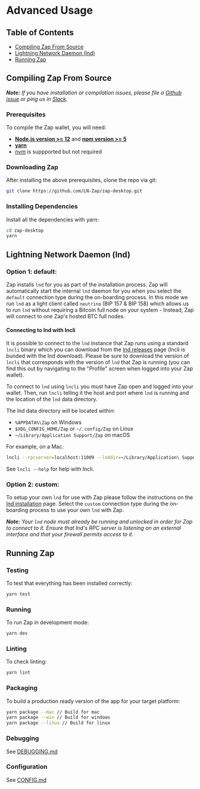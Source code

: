 # Advanced Usage

## Table of Contents

- [Compiling Zap From Source](#compiling-zap-from-source)
- [Lightning Network Daemon (lnd)](#lightning-network-daemon-lnd)
- [Running Zap](#running-zap)

## Compiling Zap From Source

**_Note:_** _If you have installation or compilation issues, please file a [Github issue][issues] or ping us in [Slack][slack]._

### Prerequisites

To compile the Zap wallet, you will need:

- **[Node.js version >= 12](https://nodejs.org)** and **[npm version >= 5](https://www.npmjs.com)**
- **[yarn](https://classic.yarnpkg.com/en/docs/install)**
- [nvm](https://github.com/nvm-sh/nvm#intro) is suppported but not required

### Downloading Zap

After installing the above prerequisites, clone the repo via git:

```bash
git clone https://github.com/LN-Zap/zap-desktop.git
```

### Installing Dependencies

Install all the dependencies with yarn:

```bash
cd zap-desktop
yarn
```

## Lightning Network Daemon (lnd)

### Option 1: default:

Zap installs `lnd` for you as part of the installation process. Zap will automatically start the internal `lnd` daemon for you when you select the `default` connection type during the on-boarding process. In this mode we run `lnd` as a light client called `neutrino` (BIP 157 & BIP 158) which allows us to run `lnd` without requiring a Bitcoin full node on your system - Instead, Zap will connect to one Zap's hosted BTC full nodes.

#### Connecting to lnd with lncli

It is possible to connect to the `lnd` instance that Zap runs using a standard `lncli` binary which you can download from the [lnd releases](https://github.com/lightningnetwork/lnd/releases) page (lncli is bunded with the lnd download). Please be sure to download the version of `lncli` that corresponds with the version of `lnd` that Zap is running (you can find this out by navigating to the "Profile" screen when logged into your Zap wallet).

To connect to `lnd` using `lncli` you must have Zap open and logged into your wallet. Then, run `lncli` telling it the host and port where `lnd` is running and the location of the `lnd` data directory.

The lnd data directory will be located within:

- `%APPDATA%\Zap` on Windows
- `$XDG_CONFIG_HOME/Zap` or `~/.config/Zap` on Linux
- `~/Library/Application Support/Zap` on macOS

For example, on a Mac:

```sh
lncli --rpcserver=localhost:11009 --lnddir=~/Library/Application\ Support/Zap/lnd/bitcoin/mainnet/wallet-2 getinfo
```

See `lncli --help` for help with lncli.

### Option 2: custom:

To setup your own `lnd` for use with Zap please follow the instructions on the [lnd installation](https://github.com/lightningnetwork/lnd/blob/master/docs/INSTALL.md) page. Select the `custom` connection type during the on-boarding process to use your own `lnd` with Zap.

**_Note:_** _Your `lnd` node must already be running and unlocked in order for Zap to connect to it. Ensure that lnd's RPC server is listening on an external interface and that your firewall permits access to it._

## Running Zap

### Testing

To test that everything has been installed correctly:

```bash
yarn test
```

### Running

To run Zap in development mode:

```bash
yarn dev
```

### Linting

To check linting:

```bash
yarn lint
```

### Packaging

To build a production ready version of the app for your target platform:

```bash
yarn package --mac // Build for mac
yarn package --win // Build for windows
yarn package --linux // Build for linux
```

### Debugging

See [DEBUGGING.md](./DEBUGGING.md)

### Configuration

See [CONFIG.md](./CONFIG.md)

[issues]: https://github.com/LN-Zap/zap-desktop/issues
[slack]: https://join.slack.com/t/zaphq/shared_invite/enQtMzMxMzIzNDU0NTY3LTgyM2QwYzAyZTA5OTAyMjEwMTQxZmZmZmZkNWUzMTU2MmMyNmMxNjY4Y2VjY2FiYTRkMTkwMTRlMTE4YjM2MWY
